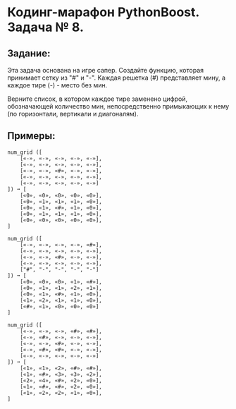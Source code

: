 # Кодинг-марафон PythonBoost. Задача № 8.

## Задание: 

Эта задача основана на игре сапер.
Создайте функцию, которая принимает сетку из  "#" и "-". Каждая решетка (#) представляет мину, а каждое тире (-) - место без мин. 

Верните список, в котором каждое тире заменено цифрой, обозначающей количество мин, непосредственно примыкающих к нему (по горизонтали, вертикали и диагоналям).


## Примеры:

    num_grid ([
        [«-», «-», «-», «-», «-»],
        [«-», «-», «-», «-», «-»],
        [«-», «-», «#», «-», «-»],
        [«-», «-», «-», «-», «-»],
        [«-», «-», «-», «-», «-»]
    ]) ➞ [
        [«0», «0», «0», «0», «0»],
        [«0», «1», «1», «1», «0»],
        [«0», «1», «#», «1», «0»],
        [«0», «1», «1», «1», «0»],
        [«0», «0», «0», «0», «0»],
    ]

    num_grid ([
        [«-», «-», «-», «-», «#»],
        [«-», «-», «-», «-», «-»],
        [«-», «-», «#», «-», «-»],
        [«-», «-», «-», «-», «-»],
        ["#", "-", "-", "-", "-"]
    ]) ➞ [
        [«0», «0», «0», «1», «#»],
        [«0», «1», «1», «2», «1»],
        [«0», «1», «#», «1», «0»],
        [«1», «2», «1», «1», «0»],
        [«#», «1», «0», «0», «0»]
    ]

    num_grid ([
        [«-», «-», «-», «#», «#»],
        [«-», «#», «-», «-», «-»],
        [«-», «-», «#», «-», «-»],
        [«-», «#», «#», «-», «-»],
        [«-», «-», «-», «-», «-»]
    ]) ➞ [
        [«1», «1», «2», «#», «#»],
        [«1», «#», «3», «3», «2»],
        [«2», «4», «#», «2», «0»],
        [«1», «#», «#», «2», «0»],
        [«1», «2», «2», «1», «0»],
    ]
 

